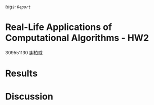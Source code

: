###### tags: `Report`

# Real-Life Applications of Computational Algorithms - HW2
309551130 謝柏威

# Results


# Discussion

